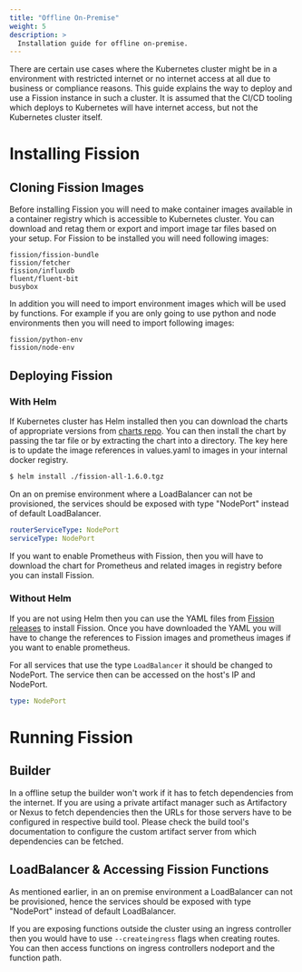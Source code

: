 ```yaml
---
title: "Offline On-Premise"
weight: 5
description: >
  Installation guide for offline on-premise.  
---
```


There are certain use cases where the Kubernetes cluster might be in a environment with restricted internet or no internet access at all due to business or compliance reasons. This guide explains the way to deploy and use a Fission instance in such a cluster. It is assumed that the CI/CD tooling which deploys to Kubernetes will have internet access, but not the Kubernetes cluster itself.

# Installing Fission

## Cloning Fission Images

Before installing Fission you will need to make container images available in a container registry which is accessible to Kubernetes cluster. You can download and retag them or export and import image tar files based on your setup. For Fission to be installed you will need following images:

```
fission/fission-bundle
fission/fetcher
fission/influxdb
fluent/fluent-bit
busybox
```

In addition you will need to import environment images which will be used by functions. For example if you are only going to use python and node environments then you will need to import following images:

```
fission/python-env
fission/node-env
```

## Deploying Fission

### With Helm

If Kubernetes cluster has Helm installed then you can download the charts of appropriate versions from [charts repo](https://github.com/fission/fission-charts). You can then install the chart by passing the tar file or by extracting the chart into a directory. The key here is to update the image references in values.yaml to images in your internal docker registry.

```bash
$ helm install ./fission-all-1.6.0.tgz
```

On an on premise environment where a LoadBalancer can not be provisioned, the services should be exposed with type "NodePort" instead of default LoadBalancer.

```yaml
routerServiceType: NodePort
serviceType: NodePort
```

If you want to enable Prometheus with Fission, then you will have to download the chart for Prometheus and related images in registry before you can install Fission.

### Without Helm

If you are not using Helm then you can use the YAML files from [Fission releases](https://github.com/fission/fission/releases) to install Fission. Once you have downloaded the YAML you will have to change the references to Fission images and prometheus images if you want to enable prometheus.

For all services that use the type `LoadBalancer` it should be changed to NodePort. The service then can be accessed on the host's IP and NodePort.

```yaml
type: NodePort
```

# Running Fission

## Builder

In a offline setup the builder won't work if it has to fetch dependencies from the internet. If you are using a private artifact manager such as Artifactory or Nexus to fetch dependencies then the URLs for those servers have to be configured  in respective build tool. Please check the build tool's documentation to configure the custom artifact server from which dependencies can be fetched.

## LoadBalancer & Accessing Fission Functions

As mentioned earlier, in an on premise environment a LoadBalancer can not be provisioned, hence the services should be exposed with type "NodePort" instead of default LoadBalancer. 

If you are exposing functions outside the cluster using an ingress controller then you would have to use `--createingress` flags when creating routes. You can then access functions on ingress controllers nodeport and the function path.
